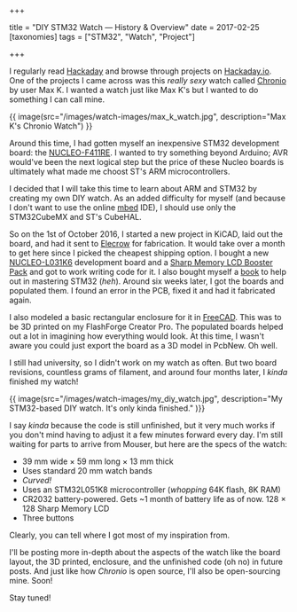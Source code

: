 +++

title = "DIY STM32 Watch — History & Overview"
date = 2017-02-25
[taxonomies]
tags = ["STM32", "Watch", "Project"]

+++

I regularly read [Hackaday](https://hackaday.com/) and browse through projects on [Hackaday.io](https://hackaday.io/). One of the projects I came across was this *really sexy* watch called [Chronio](https://hackaday.io/project/12876-chronio) by user Max K. I wanted a watch just like Max K's but I wanted to do something I can call mine.

<!-- more -->

{{ image(src="/images/watch-images/max_k_watch.jpg", description="Max K's Chronio Watch") }}

Around this time, I had gotten myself an inexpensive STM32 development board: the [NUCLEO-F411RE](http://www.st.com/en/evaluation-tools/nucleo-f411re.html). I wanted to try something beyond Arduino; AVR would've been the next logical step but the price of these Nucleo boards is ultimately what made me choost ST's ARM microcontrollers.

I decided that I will take this time to learn about ARM and STM32 by creating my own DIY watch. As an added difficulty for myself (and because I don't want to use the online [mbed](https://developer.mbed.org/) IDE), I should use only the STM32CubeMX and ST's CubeHAL.

So on the 1st of October 2016, I started a new project in KiCAD, laid out the board, and had it sent to [Elecrow](https://elecrow.com) for fabrication. It would take over a month to get here since I picked the cheapest shipping option. I bought a new [NUCLEO-L031K6](http://www.st.com/en/evaluation-tools/nucleo-l031k6.html) development board and a [Sharp Memory LCD Booster Pack](http://www.ti.com/tool/430BOOST-SHARP96/) and got to work writing code for it. I also bought myself a [book](https://leanpub.com/mastering-stm32) to help out in mastering STM32 (*heh*). Around six weeks later, I got the boards and populated them. I found an error in the PCB, fixed it and had it fabricated again.

I also modeled a basic rectangular enclosure for it in [FreeCAD](https://www.freecadweb.org/). This was to be 3D printed on my FlashForge Creator Pro. The populated boards helped out a lot in imagining how everything would look. At this time, I wasn't aware you could just export the board as a 3D model in PcbNew. Oh well.

I still had university, so I didn't work on my watch as often. But two board revisions, countless grams of filament, and around four months later, I *kinda* finished my watch!

{{ image(src="/images/watch-images/my_diy_watch.jpg", description="My STM32-based DIY watch. It's only kinda finished." )}}

I say *kinda* because the code is still unfinished, but it very much works if you don't mind having to adjust it a few minutes forward every day. I'm still waiting for parts to arrive from Mouser, but here are the specs of the watch:

- 39 mm wide × 59 mm long × 13 mm thick
- Uses standard 20 mm watch bands
- *Curved!*
- Uses an STM32L051K8 microcontroller (*whopping* 64K flash, 8K RAM)
- CR2032 battery-powered. Gets ~1 month of battery life as of now.
128 × 128 Sharp Memory LCD
- Three buttons

Clearly, you can tell where I got most of my inspiration from.

I'll be posting more in-depth about the aspects of the watch like the board layout, the 3D printed, enclosure, and the unfinished code (oh no) in future posts. And just like how *Chronio* is open source, I'll also be open-sourcing mine. Soon!

Stay tuned!